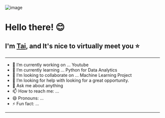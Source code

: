 ![image](https://user-images.githubusercontent.com/80444382/168426618-9ba70472-b123-4860-b15a-5243dba3fdf3.png)

# Hello there! :blush:

## I'm [**Tai**](https://www.linkedin.com/in/tai-pham-716729139/), and It's nice to virtually meet you :star:

---

- 🔭 I’m currently working on ... Youtube
- 🌱 I’m currently learning ... Python for Data Analytics
- 👯 I’m looking to collaborate on ... Machine Learning Project
- 🤔 I’m looking for help with looking for a great opportunity. 
- 💬 Ask me about anything
- 📫 How to reach me: ...
- 😄 Pronouns: ...
- ⚡ Fun fact: ...

---
